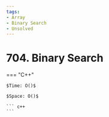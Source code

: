 ```yaml
---
tags:
- Array
- Binary Search
- Unsolved
---
```



# 704. Binary Search

=== "C++"

    $Time: O()$

    $Space: O()$

    ``` c++
    ```